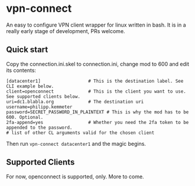 # vpn-connect
An easy to configure VPN client wrapper for linux written in bash.
It is in a really early stage of development, PRs welcome.

## Quick start

Copy the connection.ini.skel to connection.ini, change mod to 600 and edit its contents:

    [datacenter1]                  # This is the destination label. See CLI example below.
    client=openconnect             # This is the client you want to use. See supported clients below.
    uri=dc1.blabla.org             # The destination uri
    username=philipp.kemmeter
    password=SECRET_PASSWORD_IN_PLAINTEXT # This is why the mod has to be 600. Optional.
    2fa-append=yes                 # Whether you need the 2fa token to be appended to the password.
    # list of other CL arguments valid for the chosen client
    
Then run `vpn-connect datacenter1` and the magic begins.

## Supported Clients

For now, openconnect is supported, only. More to come.

